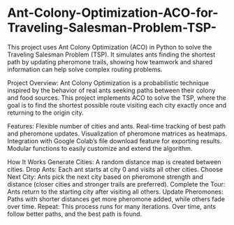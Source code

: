 # Ant-Colony-Optimization-ACO-for-Traveling-Salesman-Problem-TSP-
This project uses Ant Colony Optimization (ACO) in Python to solve the Traveling Salesman Problem (TSP). It simulates ants finding the shortest path by updating pheromone trails, showing how teamwork and shared information can help solve complex routing problems.

Project Overview:
Ant Colony Optimization is a probabilistic technique inspired by the behavior of real ants seeking paths between their colony and food sources. This project implements ACO to solve the TSP, where the goal is to find the shortest possible route visiting each city exactly once and returning to the origin city.

Features:
  Flexible number of cities and ants.
  Real-time tracking of best path and pheromone updates.
  Visualization of pheromone matrices as heatmaps.
  Integration with Google Colab’s file download feature for exporting results.
  Modular functions to easily customize and extend the algorithm.


How It Works
  Generate Cities: A random distance map is created between cities.
  Drop Ants: Each ant starts at city 0 and visits all other cities.
  Choose Next City: Ants pick the next city based on pheromone strength and distance (closer cities and stronger trails are preferred).
  Complete the Tour: Ants return to the starting city after visiting all others.
  Update Pheromones: Paths with shorter distances get more pheromone added, while others fade over time.
  Repeat: This process runs for many iterations. Over time, ants follow better paths, and the best path is found.
